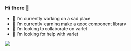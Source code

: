 ### Hi there 👋

- 🔭 I’m currently working on a sad place
- 🌱 I’m currently learning make a good component library
- 👯 I’m looking to collaborate on varlet
- 🤔 I’m looking for help with varlet

<img src="https://github-readme-stats.vercel.app/api?username=haoziqaq&show_icons=true&hide_title=true)](https://github.com/anuraghazra/github-readme-stats"/>
